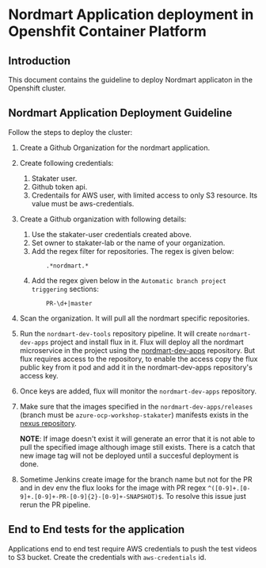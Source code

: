 # Nordmart Application deployment in Openshfit Container Platform

## Introduction

This document contains the guideline to deploy Nordmart applicaton in the Openshift cluster.

## Nordmart Application Deployment Guideline

Follow the steps to deploy the cluster:

1. Create a Github Organization for the nordmart application.

2. Create following credentials:

    1. Stakater user.
    2. Github token api.
    3. Credentails for AWS user, with limited access to only S3 resource. Its value must be aws-credentials.

3. Create a Github organization with following details:

    1. Use the stakater-user credentials created above.
    2. Set owner to stakater-lab or the name of your organization.
    2. Add the regex filter for repositories. The regex is given below:
       ```
           .*nordmart.*
       ```
    3. Add the regex given below in the `Automatic branch project triggering` sections:
       ```
           PR-\d+|master
       ```
4. Scan the organization. It will pull all the nordmart specific repositories.

5. Run the `nordmart-dev-tools` repository pipeline. It will create `nordmart-dev-apps` project and install flux in it. Flux will deploy all the nordmart microservice in the project using the [nordmart-dev-apps](https://github.com/stakater-lab/nordmart-dev-apps) repository. But flux requires access to the repository, to enable the access copy the flux public key from it pod and add it in the nordmart-dev-apps repository's access key.

3. Once keys are added, flux will monitor the `nordmart-dev-apps` repository.

4. Make sure that the images specified in the `nordmart-dev-apps/releases` (branch must be `azure-ocp-workshop-stakater`) manifests exists in the [nexus repository](nexus-dellivery.workshop.stakater.com).

   **NOTE**: If image doesn't exist it will generate an error that it is not able to pull the specified image although image still exists. There is a catch that new image tag will not be deployed until a succesful deployment is done.

5. Sometime Jenkins create image for the branch name but not for the PR and in dev env the flux looks for the image with PR regex `^([0-9]+.[0-9]+.[0-9]+-PR-[0-9]{2}-[0-9]+-SNAPSHOT)$`. To resolve this issue just rerun the PR pipeline.

## End to End tests for the application

Applications end to end test require AWS credentials to push the test videos to S3 bucket. Create the credentials with `aws-credentials` id.